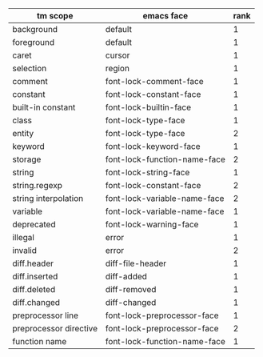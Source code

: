 | tm scope               | emacs face                   | rank      |
|------------------------|------------------------------|-----------|
| background             | default                      | 1         |
| foreground             | default                      | 1         |
| caret                  | cursor                       | 1         |
| selection              | region                       | 1         |
| comment                | font-lock-comment-face       | 1         |
| constant               | font-lock-constant-face      | 1         |
| built-in constant      | font-lock-builtin-face       | 1         |
| class                  | font-lock-type-face          | 1         |
| entity                 | font-lock-type-face          | 2         |
| keyword                | font-lock-keyword-face       | 1         |
| storage                | font-lock-function-name-face | 2         |
| string                 | font-lock-string-face        | 1         |
| string.regexp          | font-lock-constant-face      | 2         |
| string interpolation   | font-lock-variable-name-face | 2         |
| variable               | font-lock-variable-name-face | 1         |
| deprecated             | font-lock-warning-face       | 1         |
| illegal                | error                        | 1         |
| invalid                | error                        | 2         |
| diff.header            | diff-file-header             | 1         |
| diff.inserted          | diff-added                   | 1         |
| diff.deleted           | diff-removed                 | 1         |
| diff.changed           | diff-changed                 | 1         |
| preprocessor line      | font-lock-preprocessor-face  | 1         |
| preprocessor directive | font-lock-preprocessor-face  | 2         |
| function name          | font-lock-function-name-face | 1         |

